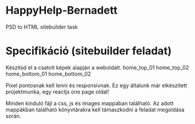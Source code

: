 # HappyHelp-Bernadett
PSD to HTML sitebuilder task

# Specifikáció (sitebuilder feladat)
Készítsd el a csatolt képek alapján a weboldalt. 
home_top_01
home_top_02
home_bottom_01
home_bottom_02

Pixel pontosnak kell lenni és responsivnak. Ez egy általunk már elkészített projektmunka, egy reactjs one page oldal! 

Minden kinduló fájl a css, js és images mappában található. Az adott mappákban található könyvtárakra kell támaszkodni a feladat megoldása során.



